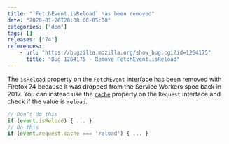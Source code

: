 ```yaml
---
title: "`FetchEvent.isReload` has been removed"
date: "2020-01-26T20:38:00-05:00"
categories: ["dom"]
tags: []
releases: ["74"]
references:
    - url: "https://bugzilla.mozilla.org/show_bug.cgi?id=1264175"
      title: "Bug 1264175 - Remove FetchEvent.isReload"
---
```

The [`isReload`](https://developer.mozilla.org/docs/Web/API/FetchEvent/isReload) property on the `FetchEvent` interface has been removed with Firefox 74 because it was dropped from the Service Workers spec back in 2017. You can instead use the [`cache`](https://developer.mozilla.org/docs/Web/API/Request/cache) property on the `Request` interface and check if the value is `reload`.

```js
// Don’t do this
if (event.isReload) { ... }
// Do this
if (event.request.cache === 'reload') { ... }
```
